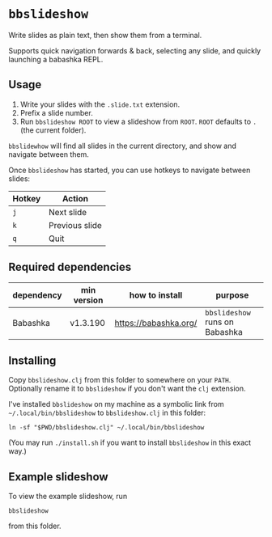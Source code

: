 # `bbslideshow`

Write slides as plain text, then show them from a terminal.

Supports quick navigation forwards & back, selecting any slide, and quickly launching a babashka REPL.

## Usage

1. Write your slides with the `.slide.txt` extension.
2. Prefix a slide number.
3. Run `bbslideshow ROOT` to view a slideshow from `ROOT`. `ROOT` defaults to `.` (the current folder).

`bbslidewhow` will find all slides in the current directory, and show and navigate between them.

Once `bbslideshow` has started, you can use hotkeys to navigate between slides:

| Hotkey | Action                |
|--------|-----------------------|
| `j`    | Next slide            |
| `k`    | Previous slide        |
| `q`    | Quit                  |

## Required dependencies

| dependency | min version | how to install        | purpose                        |
|------------|-------------|-----------------------|--------------------------------|
| Babashka   | v1.3.190    | https://babashka.org/ | `bbslideshow` runs on Babashka |

## Installing

Copy `bbslideshow.clj` from this folder to somewhere on your `PATH`.
Optionally rename it to `bbslideshow` if you don't want the `clj` extension.

I've installed `bbslideshow` on my machine as a symbolic link from `~/.local/bin/bbslideshow` to `bbslideshow.clj` in this folder:

    ln -sf "$PWD/bbslideshow.clj" ~/.local/bin/bbslideshow

(You may run `./install.sh` if you want to install `bbslideshow` in this exact way.)

## Example slideshow

To view the example slideshow, run

    bbslideshow

from this folder.
